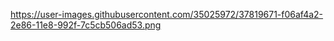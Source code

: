 https://user-images.githubusercontent.com/35025972/37819671-f06af4a2-2e86-11e8-992f-7c5cb506ad53.png
